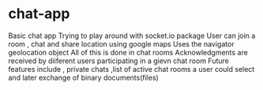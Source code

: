 # chat-app
Basic chat app 
Trying to play around with socket.io package
User can join a room , chat and share location using google maps
Uses the navigator geolocation object
All of this is done in chat rooms 
Acknowledgments are received by diiferent users participating in a gievn chat room
Future features include , private chats ,list of active chat rooms a user could select and later exchange of binary documents(files)
